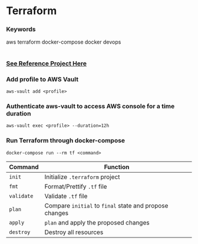 # Terraform

### Keywords
aws terraform docker-compose docker devops
#

### [See Reference Project Here](https://github.com/library-of-code/tf-aws)

### Add profile to AWS Vault

```
aws-vault add <profile>
```

### Authenticate aws-vault to access AWS console for a time duration

```
aws-vault exec <profile> --duration=12h
```

### Run Terraform through docker-compose

```
docker-compose run --rm tf <command>
```

| Command    | Function                                               |
| ---------- | ------------------------------------------------------ |
| `init`     | Initialize `.terraform` project                        |
| `fmt`      | Format/Prettify `.tf` file                             |
| `validate` | Validate `.tf` file                                    |
| `plan`     | Compare `initial` to `final` state and propose changes |
| `apply`    | `plan` and apply the proposed changes                  |
| `destroy`  | Destroy all resources                                  |
